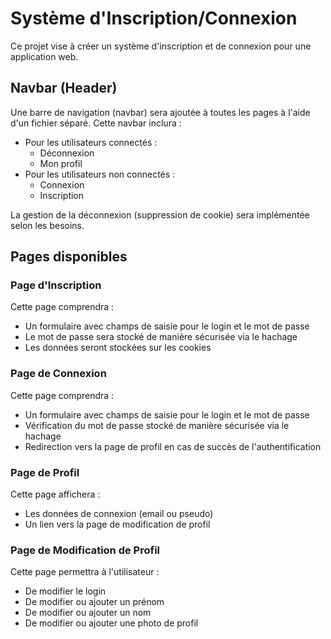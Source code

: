 # Système d'Inscription/Connexion

Ce projet vise à créer un système d'inscription et de connexion pour une application web.

## Navbar (Header)

Une barre de navigation (navbar) sera ajoutée à toutes les pages à l'aide d'un fichier séparé. Cette navbar inclura :

- Pour les utilisateurs connectés :
    - Déconnexion
    - Mon profil
- Pour les utilisateurs non connectés :
    - Connexion
    - Inscription

La gestion de la déconnexion (suppression de cookie) sera implémentée selon les besoins.

## Pages disponibles

### Page d'Inscription

Cette page comprendra :

- Un formulaire avec champs de saisie pour le login et le mot de passe
- Le mot de passe sera stocké de manière sécurisée via le hachage
- Les données seront stockées sur les cookies

### Page de Connexion

Cette page comprendra :

- Un formulaire avec champs de saisie pour le login et le mot de passe
- Vérification du mot de passe stocké de manière sécurisée via le hachage
- Redirection vers la page de profil en cas de succès de l'authentification

### Page de Profil

Cette page affichera :

- Les données de connexion (email ou pseudo)
- Un lien vers la page de modification de profil

### Page de Modification de Profil

Cette page permettra à l'utilisateur :

- De modifier le login
- De modifier ou ajouter un prénom
- De modifier ou ajouter un nom
- De modifier ou ajouter une photo de profil
